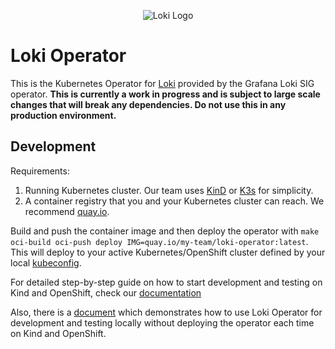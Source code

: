 <p align="center"><img src="../docs/sources/logo.png" alt="Loki Logo"></p>

# Loki Operator

This is the Kubernetes Operator for [Loki](https://grafana.com/docs/loki/latest/)
provided by the Grafana Loki SIG operator. **This is currently a work in
progress and is subject to large scale changes that will break any dependencies.
Do not use this in any production environment.**

## Development

Requirements:

  1. Running Kubernetes cluster. Our team uses
     [KinD](https://kind.sigs.k8s.io/docs/user/quick-start/) or
     [K3s](https://k3s.io/) for simplicity.
  1. A container registry that you and your Kubernetes cluster can reach. We
     recommend [quay.io](https://quay.io/signin/).

Build and push the container image and then deploy the operator with `make
oci-build oci-push deploy IMG=quay.io/my-team/loki-operator:latest`.  This will
deploy to your active Kubernetes/OpenShift cluster defined by your local
[kubeconfig](https://kubernetes.io/docs/concepts/configuration/organize-cluster-access-kubeconfig/).

For detailed step-by-step guide on how to start development and testing on Kind and OpenShift, 
check our [documentation](https://github.com/mar4uk/loki/blob/master/operator/docs/hack_loki_operator.md)

Also, there is a [document](https://github.com/mar4uk/loki/blob/master/operator/docs/hack_operator_make_run.md) which
demonstrates how to use Loki Operator for development and testing locally without deploying the operator each time on Kind and OpenShift.

